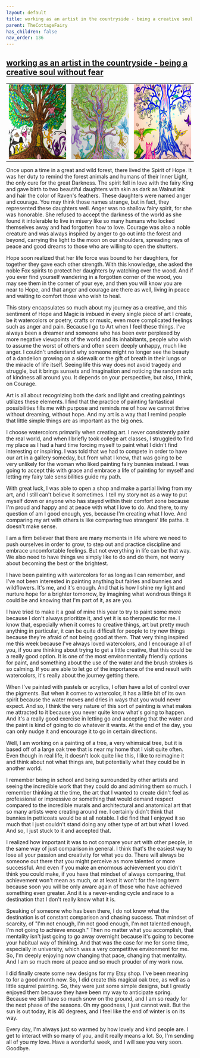 ```yaml
---
layout: default
title: working as an artist in the countryside - being a creative soul without fear
parent: TheCottageFairy
has_children: false
nav_order: 136
---
```


## [working as an artist in the countryside - being a creative soul without fear](https://www.youtube.com/watch?v=yHmM8u7vlpY)

<div>
<table align="center">
	<tr>
		<td align="center">
			<img src="../../posters/working_as_an_artist_in_the_countryside_-_being_a_creative_soul_without_fear-[yHmM8u7vlpY]/generated_00.png" height="200" width="200"/>
		</td>
		<td align="center">
			<img src="../../posters/working_as_an_artist_in_the_countryside_-_being_a_creative_soul_without_fear-[yHmM8u7vlpY]/generated_01.png" height="200" width="200"/>
		</td>
		<td align="center">
			<img src="../../posters/working_as_an_artist_in_the_countryside_-_being_a_creative_soul_without_fear-[yHmM8u7vlpY]/generated_02.png" height="200" width="200"/>
		</td>
	</tr>
</table>
</div>

Once upon a time in a great and wild forest, there lived the Spirit of Hope. It was her duty to remind the forest animals and humans of their Inner Light, the only cure for the great Darkness. The spirit fell in love with the fairy King and gave birth to two beautiful daughters with skin as dark as Walnut ink and hair the color of Raven's feathers. These daughters were named anger and courage. You may think those names strange, but in fact, they represented these daughters well. Anger was no shallow fairy spirit, for she was honorable. She refused to accept the darkness of the world as she found it intolerable to live in misery like so many humans who locked themselves away and had forgotten how to love. Courage was also a noble creature and was always inspired by anger to go out into the forest and beyond, carrying the light to the moon on our shoulders, spreading rays of peace and good dreams to those who are willing to open the shutters.

Hope soon realized that her life force was bound to her daughters, for together they gave each other strength. With this knowledge, she asked the noble Fox spirits to protect her daughters by watching over the wood. And if you ever find yourself wandering in a forgotten corner of the wood, you may see them in the corner of your eye, and then you will know you are near to Hope, and that anger and courage are there as well, living in peace and waiting to comfort those who wish to heal.

This story encapsulates so much about my journey as a creative, and this sentiment of Hope and Magic is imbued in every single piece of art I create, be it watercolors or poetry, crafts or music, even more complicated feelings such as anger and pain. Because I go to Art when I feel these things. I've always been a dreamer and someone who has been ever perplexed by more negative viewpoints of the world and its inhabitants, people who wish to assume the worst of others and often seem deeply unhappy, much like anger. I couldn't understand why someone might no longer see the beauty of a dandelion growing on a sidewalk or the gift of breath in their lungs or the miracle of life itself. Seeing life this way does not avoid tragedy and struggle, but it brings sunsets and Imagination and noticing the random acts of kindness all around you. It depends on your perspective, but also, I think, on Courage.

Art is all about recognizing both the dark and light and creating paintings utilizes these elements. I find that the practice of painting fantastical possibilities fills me with purpose and reminds me of how we cannot thrive without dreaming, without hope. And my art is a way that I remind people that little simple things are as important as the big ones.

I choose watercolors primarily when creating art. I never consistently paint the real world, and when I briefly took college art classes, I struggled to find my place as I had a hard time forcing myself to paint what I didn't find interesting or inspiring. I was told that we had to compete in order to have our art in a gallery someday, but from what I knew, that was going to be very unlikely for the woman who liked painting fairy bunnies instead. I was going to accept this with grace and embrace a life of painting for myself and letting my fairy tale sensibilities guide my path.

With great luck, I was able to open a shop and make a partial living from my art, and I still can't believe it sometimes. I tell my story not as a way to put myself down or anyone who has stayed within their comfort zone because I'm proud and happy and at peace with what I love to do. And there, to my question of am I good enough, yes, because I'm creating what I love. And comparing my art with others is like comparing two strangers' life paths. It doesn't make sense.

I am a firm believer that there are many moments in life where we need to push ourselves in order to grow, to step out and practice discipline and embrace uncomfortable feelings. But not everything in life can be that way. We also need to have things we simply like to do and do them, not worry about becoming the best or the brightest.

I have been painting with watercolors for as long as I can remember, and I've not been interested in painting anything but fairies and bunnies and wildflowers. It's me, and it's enough. And that is how I shine my light and nurture hope for a brighter tomorrow, by imagining what wondrous things it could be and knowing that I'm part of it, as are you.

I have tried to make it a goal of mine this year to try to paint some more because I don't always prioritize it, and yet it is so therapeutic for me. I know that, especially when it comes to creative things, art but pretty much anything in particular, it can be quite difficult for people to try new things because they're afraid of not being good at them. That very thing inspired me this week because I've always loved watercolors, and I encourage all of you, if you are thinking about trying to get a little creative, that this could be a really good option. It is one of the most environmentally friendly options for paint, and something about the use of the water and the brush strokes is so calming. If you are able to let go of the importance of the end result with watercolors, it's really about the journey getting there.

When I've painted with pastels or acrylics, I often have a lot of control over the pigments. But when it comes to watercolor, it has a little bit of its own spirit because the water moves and dries in ways that you would never expect. And so, I think the very nature of this sort of painting is what makes me attracted to it because you never quite know what's going to happen. And it's a really good exercise in letting go and accepting that the water and the paint is kind of going to do whatever it wants. At the end of the day, you can only nudge it and encourage it to go in certain directions.

Well, I am working on a painting of a tree, a very whimsical tree, but it is based off of a large oak tree that is near my home that I visit quite often. Even though in real life, it doesn't look quite like this, I like to reimagine it and think about not what things are, but potentially what they could be in another world.

I remember being in school and being surrounded by other artists and seeing the incredible work that they could do and admiring them so much. I remember thinking at the time, the art that I wanted to create didn't feel as professional or impressive or something that would demand respect compared to the incredible murals and architectural and anatomical art that so many artists were creating around me. I certainly didn't think that bunnies in petticoats would be at all notable. I did find that I enjoyed it so much that I just couldn't stand doing any other type of art but what I loved. And so, I just stuck to it and accepted that.

I realized how important it was to not compare your art with other people, in the same way of just comparison in general. I think that's the easiest way to lose all your passion and creativity for what you do. There will always be someone out there that you might perceive as more talented or more successful. And even if you make an enormous achievement you didn't think you could make, if you have that mindset of always comparing, that achievement won't mean as much, or at least it won't for the long term because soon you will be only aware again of those who have achieved something even greater. And it is a never-ending cycle and race to a destination that I don't really know what it is.

Speaking of someone who has been there, I do not know what the destination is of constant comparison and chasing success. That mindset of scarcity, of "I'm not enough, I'm not good enough, I'm not talented enough, I'm not going to achieve enough." Then no matter what you accomplish, that mentality isn't just going to go away overnight because it's going to become your habitual way of thinking. And that was the case for me for some time, especially in university, which was a very competitive environment for me. So, I'm deeply enjoying now changing that pace, changing that mentality. And I am so much more at peace and so much prouder of my work now.

I did finally create some new designs for my Etsy shop. I've been meaning to for a good month now. So, I did create this magical oak tree, as well as a little squirrel painting. So, they were just some simple designs, but I greatly enjoyed them because they have been my way to anticipate spring. Because we still have so much snow on the ground, and I am so ready for the next phase of the seasons. Oh my goodness, I just cannot wait. But the sun is out today, it is 40 degrees, and I feel like the end of winter is on its way.

Every day, I'm always just so warmed by how lovely and kind people are. I get to interact with so many of you, and it really means a lot. So, I'm sending all of you my love. Have a wonderful week, and I will see you very soon. Goodbye.